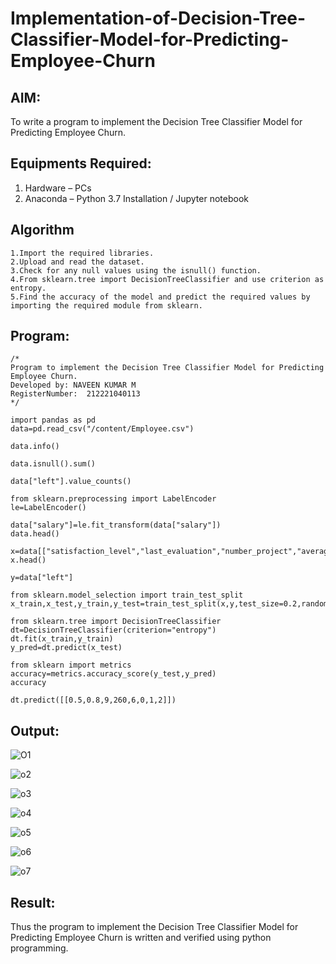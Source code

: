 # Implementation-of-Decision-Tree-Classifier-Model-for-Predicting-Employee-Churn

## AIM:
To write a program to implement the Decision Tree Classifier Model for Predicting Employee Churn.

## Equipments Required:
1. Hardware – PCs
2. Anaconda – Python 3.7 Installation / Jupyter notebook

## Algorithm
 
    1.Import the required libraries.
    2.Upload and read the dataset.
    3.Check for any null values using the isnull() function.
    4.From sklearn.tree import DecisionTreeClassifier and use criterion as entropy.
    5.Find the accuracy of the model and predict the required values by importing the required module from sklearn.



## Program:
```
/*
Program to implement the Decision Tree Classifier Model for Predicting Employee Churn.
Developed by: NAVEEN KUMAR M
RegisterNumber:  212221040113
*/
```
```
import pandas as pd
data=pd.read_csv("/content/Employee.csv")

data.info()

data.isnull().sum()

data["left"].value_counts()

from sklearn.preprocessing import LabelEncoder
le=LabelEncoder()

data["salary"]=le.fit_transform(data["salary"])
data.head()

x=data[["satisfaction_level","last_evaluation","number_project","average_montly_hours","time_spend_company","Work_accident","promotion_last_5years","salary"]]
x.head()

y=data["left"]

from sklearn.model_selection import train_test_split
x_train,x_test,y_train,y_test=train_test_split(x,y,test_size=0.2,random_state=100)

from sklearn.tree import DecisionTreeClassifier
dt=DecisionTreeClassifier(criterion="entropy")
dt.fit(x_train,y_train)
y_pred=dt.predict(x_test)

from sklearn import metrics
accuracy=metrics.accuracy_score(y_test,y_pred)
accuracy

dt.predict([[0.5,0.8,9,260,6,0,1,2]])
```
## Output:

![O1](https://github.com/22002102/Implementation-of-Decision-Tree-Classifier-Model-for-Predicting-Employee-Churn/assets/119091638/cfdb96f6-89e5-4c44-9812-d57cb334c6b7)

![o2](https://github.com/22002102/Implementation-of-Decision-Tree-Classifier-Model-for-Predicting-Employee-Churn/assets/119091638/120c2163-9f16-4241-b6c7-0250cc2ea805)


![o3](https://github.com/22002102/Implementation-of-Decision-Tree-Classifier-Model-for-Predicting-Employee-Churn/assets/119091638/ddca6407-543d-4d86-921c-4e5fc2dc98ab)


![o4](https://github.com/22002102/Implementation-of-Decision-Tree-Classifier-Model-for-Predicting-Employee-Churn/assets/119091638/8de884d1-83e0-42b2-95ee-fae0363f4df0)



![o5](https://github.com/22002102/Implementation-of-Decision-Tree-Classifier-Model-for-Predicting-Employee-Churn/assets/119091638/838dba59-a80f-4776-8c69-b760b4b8886d)


![o6](https://github.com/22002102/Implementation-of-Decision-Tree-Classifier-Model-for-Predicting-Employee-Churn/assets/119091638/31217d6f-da0e-4866-9787-4f91b4eb8ff4)


![o7](https://github.com/22002102/Implementation-of-Decision-Tree-Classifier-Model-for-Predicting-Employee-Churn/assets/119091638/e5628874-4c3d-42d6-991e-906e912327ac)

## Result:
Thus the program to implement the  Decision Tree Classifier Model for Predicting Employee Churn is written and verified using python programming.
